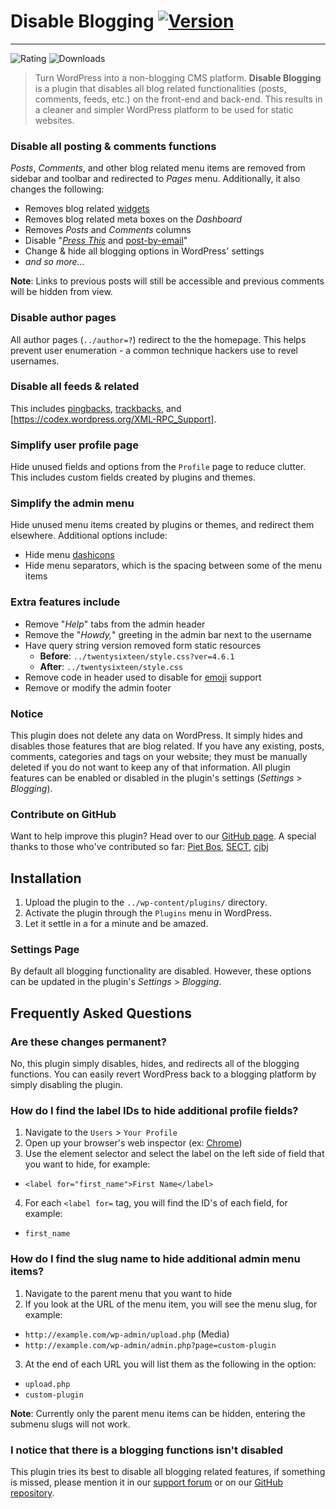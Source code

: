 # Disable Blogging [![Version](https://img.shields.io/wordpress/plugin/v/disable-blogging.svg?style=flat-square)](https://wordpress.org/plugins/disable-blogging/)
---
![Rating](https://img.shields.io/wordpress/plugin/r/disable-blogging.svg?style=flat-square) ![Downloads](https://img.shields.io/wordpress/plugin/dt/disable-blogging.svg?style=flat-square)

> Turn WordPress into a non-blogging CMS platform. **Disable Blogging** is a plugin that disables all blog related functionalities (posts, comments, feeds, etc.) on the front-end and back-end. This results in a cleaner and simpler WordPress platform to be used for static websites.

### Disable all posting & comments functions 
*Posts*, *Comments*, and other blog related menu items are removed from sidebar and toolbar and redirected to *Pages* menu. Additionally, it also changes the following:
* Removes blog related [widgets](https://codex.wordpress.org/WordPress_Widgets)
* Removes blog related meta boxes on the *Dashboard*
* Removes *Posts* and *Comments* columns
* Disable "[*Press This*](https://codex.wordpress.org/Press_This) and [post-by-email](https://codex.wordpress.org/Post_to_your_blog_using_email)"
* Change & hide all blogging options in WordPress' settings
* *and so more...*

**Note**: Links to previous posts will still be accessible and previous comments will be hidden from view.

### Disable author pages 
All author pages (`../author=?`) redirect to the the homepage. This helps prevent user enumeration - a common technique hackers use to revel usernames.

### Disable all feeds & related 
This includes [pingbacks](https://codex.wordpress.org/Glossary#Pingback), [trackbacks](https://codex.wordpress.org/Glossary#Trackback), and [https://codex.wordpress.org/XML-RPC_Support].

### Simplify user profile page 
Hide unused fields and options from the `Profile` page to reduce clutter. This includes custom fields created by plugins and themes.

### Simplify the admin menu 
Hide unused menu items created by plugins or themes, and redirect them elsewhere. Additional options include:
* Hide menu [dashicons](https://developer.wordpress.org/resource/dashicons)
* Hide menu separators, which is the spacing between some of the menu items

### Extra features include 
* Remove "*Help*" tabs from the admin header
* Remove the "*Howdy,*" greeting in the admin bar next to the username
* Have query string version removed form static resources
  * **Before**: `../twentysixteen/style.css?ver=4.6.1`
  * **After**: `../twentysixteen/style.css`
* Remove code in header used to disable for [emoji](https://codex.wordpress.org/Emoji) support
* Remove or modify the admin footer

### Notice 
This plugin does not delete any data on WordPress. It simply hides and disables those features that are blog related. If you have any existing, posts, comments, categories and tags on your website; they must be manually deleted if you do not want to keep any of that information. All plugin features can be enabled or disabled in the plugin's settings (*Settings* > *Blogging*).

### Contribute on GitHub 
Want to help improve this plugin? Head over to our [GitHub page](https://github.com/factmaven/disable-blogging). A special thanks to those who've contributed so far: [Piet Bos](https://github.com/senlin), [SECT](https://github.com/sectsect), [cjbj](https://wordpress.org/support/profile/cjbj)

## Installation 
1. Upload the plugin to the `../wp-content/plugins/` directory.
1. Activate the plugin through the `Plugins` menu in WordPress.
1. Let it settle in a for a minute and be amazed.

### Settings Page 
By default all blogging functionality are disabled. However, these options can be updated in the plugin's *Settings* > *Blogging*.

## Frequently Asked Questions 
### Are these changes permanent? 
No, this plugin simply disables, hides, and redirects all of the blogging functions. You can easily revert WordPress back to a blogging platform by simply disabling the plugin.

### How do I find the label IDs to hide additional profile fields? 
1. Navigate to the `Users` > `Your Profile`
1. Open up your browser's web inspector (ex: [Chrome](https://developer.chrome.com/devtools))
1. Use the element selector and select the label on the left side of field that you want to hide, for example:
  * `<label for="first_name">First Name</label>`
4. For each `<label for=` tag, you will find the ID's of each field, for example:
  * `first_name`

### How do I find the slug name to hide additional admin menu items? 
1. Navigate to the parent menu that you want to hide
1. If you look at the URL of the menu item, you will see the menu slug, for example:
  * `http://example.com/wp-admin/upload.php` (Media)
  * `http://example.com/wp-admin/admin.php?page=custom-plugin`
3. At the end of each URL you will list them as the following in the option:
  * `upload.php`
  * `custom-plugin`

**Note**: Currently only the parent menu items can be hidden, entering the submenu slugs will not work.

### I notice that there is a blogging functions isn't disabled 
This plugin tries its best to disable all blogging related features, if something is missed, please mention it in our [support forum](https://wordpress.org/support/plugin/disable-blogging) or on our [GitHub repository](https://github.com/factmaven/disable-blogging/issues).